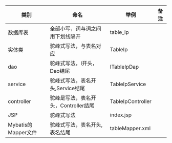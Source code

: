
类别|命名|举例|备注|
---|---|---|---|
数据库表| 全部小写，词与词之间用下划线隔开 | table_ip |
实体类| 驼峰式写法，与表名对应          | TableIp |
dao| 驼峰式写法，I开头，Dao结尾      | ITableIpDap | 
service|	驼峰式写法，表名开头,Service结尾|TableIpService | 
controller| 驼峰是写法，表名开头，Controller结尾|TableIpController |
JSP|驼峰式写法|index.jsp|
Mybatis的Mapper文件| 驼峰式写法，表名开头,表名结尾 |tableMapper.xml|	


